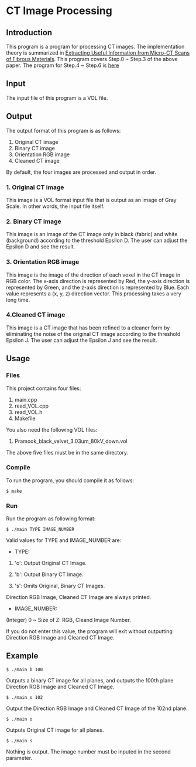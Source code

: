# CT Image Processing
## Introduction
This program is a program for processing CT images.
The implementation theory is summarized in [Extracting Useful Information from Micro-CT Scans of Fibrous Materials](https://docs.google.com/document/d/1FjNlIMDw6YfSsXTjEeH_J_jAGW18SJfaIc1ORs6XoBc/edit).
This program covers Step.0 ~ Step.3 of the above paper.
The program for Step.4 ~ Step.6 is [here](https://github.com/HeesangJin/CTimageProcessing/tree/master/kimhyeji)


## Input
The input file of this program is a VOL file.

## Output
The output format of this program is as follows:

1. Original CT image
2. Binary CT image
3. Orientation RGB image
4. Cleaned CT image

By default, the four images are processed and output in order.

### 1. Original CT image
This image is a VOL format input file that is output as an image of Gray Scale.
In other words, the input file itself.

### 2. Binary CT image
This image is an image of the CT image only in black (fabric) and white (background) according to the threshold Epsilon D.
The user can adjust the Epsilon D and see the result.

### 3. Orientation RGB image
This image is the image of the direction of each voxel in the CT image in RGB color.
The x-axis direction is represented by Red, the y-axis direction is represented by Green, and the z-axis direction is represented by Blue. 
Each value represents a (x, y, z) direction vector.
<Note> This processing takes a very long time.

### 4.Cleaned CT image
This image is a CT image that has been refined to a cleaner form by eliminating the noise of the original CT image according to the threshold Epsilon J.
The user can adjust the Epsilon J and see the result.


## Usage

### Files
This project contains four files:
1. main.cpp
2. read_VOL.cpp
3. read_VOL.h
4. Makefile

You also need the following VOL files:
1. Pramook_black_velvet_3.03um_80kV_down.vol

The above five files must be in the same directory.

### Compile
To run the program, you should compile it as follows:
```
$ make
```

### Run
Run the program as following format:
```
$ ./main TYPE IMAGE_NUMBER
```

Valid values ​​for TYPE and IMAGE_NUMBER are:

- TYPE:

1. 'o': Output Original CT Image.

2. 'b': Output Binary CT Image.

3. 's': Omits Original, Binary CT Images.

<Note> Direction RGB Image, Cleaned CT Image are always printed.



- IMAGE_NUMBER:

(Integer) 0 ~ Size of Z: RGB, Cleand Image Number.

<Note> If you do not enter this value, the program will exit without outputting Direction RGB Image and Cleaned CT Image.


## Example

```
$ ./main b 100
```
Outputs a binary CT image for all planes, and outputs the 100th plane Direction RGB Image and Cleaned CT Image.

```
$ ./main s 102
```
Output the Direction RGB Image and Cleaned CT Image of the 102nd plane.

```
$ ./main o
```
Outputs Original CT image for all planes.

```
$ ./main s
```
Nothing is output.
<Note> The image number must be inputed in the second parameter.
